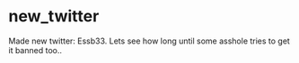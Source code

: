 # new_twitter

Made new twitter: Essb33.
Lets see how long until some asshole tries to get it banned too..

